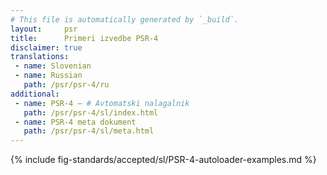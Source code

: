 ```yaml
---
# This file is automatically generated by `_build`.
layout:     psr
title:      Primeri izvedbe PSR-4
disclaimer: true
translations:
 - name: Slovenian
 - name: Russian
   path: /psr/psr-4/ru
additional:
 - name: PSR-4 — # Avtomatski nalagalnik
   path: /psr/psr-4/sl/index.html
 - name: PSR-4 meta dokument
   path: /psr/psr-4/sl/meta.html
---
```

{% include fig-standards/accepted/sl/PSR-4-autoloader-examples.md %}
